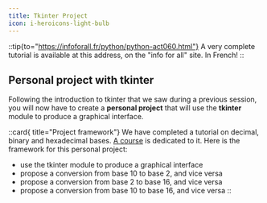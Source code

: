 ```yaml
---
title: Tkinter Project
icon: i-heroicons-light-bulb
---
```


::tip{to="https://infoforall.fr/python/python-act060.html"}
A very complete tutorial is available at this address, on the "info for all" site. In French!
::

## Personal project with tkinter
Following the introduction to tkinter that we saw during a previous session, you will now have to create a **personal project** that will use the **tkinter** module to produce a graphical interface.

::card{ title="Project framework"}
We have completed a tutorial on decimal, binary and hexadecimal bases. [A course](/nsi/architecture/binaire) is dedicated to it.
Here is the framework for this personal project:
- use the tkinter module to produce a graphical interface
- propose a conversion from base 10 to base 2, and vice versa
- propose a conversion from base 2 to base 16, and vice versa
- propose a conversion from base 10 to base 16, and vice versa
::